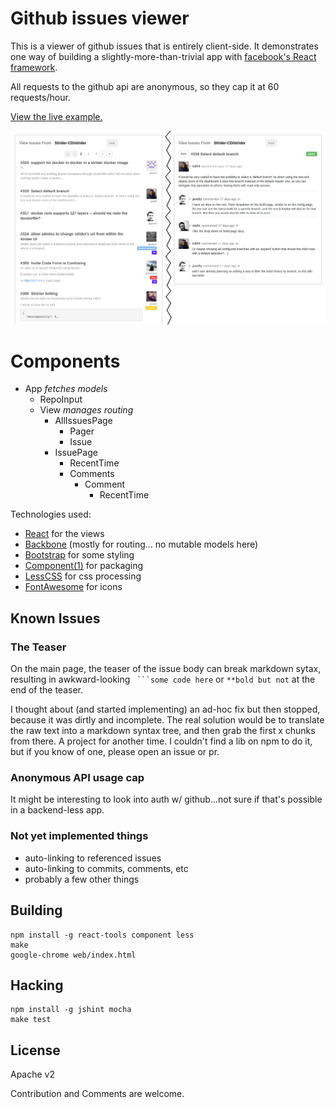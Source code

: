 
# Github issues viewer

This is a viewer of github issues that is entirely client-side. It
demonstrates one way of building a slightly-more-than-trivial app with
[facebook's React framework](http://facebook.github.io/react).

All requests to the github api are anonymous, so they cap it at 60
requests/hour.

[View the live example.](http://jaredly.github.io/github-issues-viewer)

[![Screenshot](docs/screenshot.png)](http://jaredly.github.io/github-issues-viewer)

# Components

- App *fetches models*
  - RepoInput
  - View *manages routing*
    - AllIssuesPage
      - Pager
      - Issue
    - IssuePage
      - RecentTime
      - Comments
        - Comment
          - RecentTime


Technologies used:

- [React](http://facebook.github.io/react) for the views
- [Backbone](http://backbonejs.org) (mostly for routing... no mutable models here)
- [Bootstrap](http://twbs.github.io/bootstrap) for some styling
- [Component(1)](http://github.com/component/component) for packaging
- [LessCSS](http://lesscss.org) for css processing
- [FontAwesome](http://fontawesome.io) for icons

## Known Issues

### The Teaser

On the main page, the teaser of the issue body can break markdown sytax,
resulting in awkward-looking `` ```some code here`` or `**bold but not` at the
end of the teaser.

I thought about (and started implementing) an ad-hoc fix but then stopped,
because it was dirtly and incomplete. The real solution would be to translate
the raw text into a markdown syntax tree, and then grab the first x chunks
from there. A project for another time. I couldn't find a lib on npm to do it,
but if you know of one, please open an issue or pr.

### Anonymous API usage cap

It might be interesting to look into auth w/ github...not sure if that's
possible in a backend-less app.

### Not yet implemented things

- auto-linking to referenced issues
- auto-linking to commits, comments, etc
- probably a few other things

## Building

```
npm install -g react-tools component less
make
google-chrome web/index.html
```

## Hacking

```
npm install -g jshint mocha
make test
```

## License

Apache v2

Contribution and Comments are welcome.
